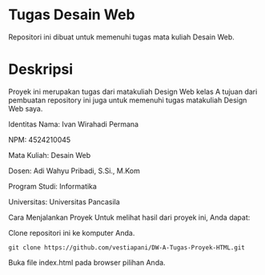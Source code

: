# Tugas Desain Web
Repositori ini dibuat untuk memenuhi tugas mata kuliah Desain Web.

# Deskripsi
Proyek ini merupakan tugas dari matakuliah Design Web kelas A tujuan dari pembuatan repository ini juga untuk memenuhi tugas matakuliah Design Web saya.

Identitas
Nama: Ivan Wirahadi Permana

NPM: 4524210045

Mata Kuliah: Desain Web

Dosen: Adi Wahyu Pribadi, S.Si., M.Kom

Program Studi: Informatika

Universitas: Universitas Pancasila

Cara Menjalankan Proyek
Untuk melihat hasil dari proyek ini, Anda dapat:

Clone repositori ini ke komputer Anda.
```
git clone https://github.com/vestiapani/DW-A-Tugas-Proyek-HTML.git
```
Buka file index.html pada browser pilihan Anda.